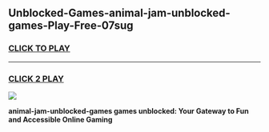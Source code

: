 
## Unblocked-Games-animal-jam-unblocked-games-Play-Free-07sug
<h3>
<a href="https://premium76.site?title=animal-jam-unblocked-games&ref=18A1">CLICK TO PLAY</a></h3>
<hr>

<h3>
<a href="https://premium76.site?title=animal-jam-unblocked-games&ref=18A1">CLICK 2 PLAY</a>
  
</h3>

<a href="https://premium76.site?title=animal-jam-unblocked-games&ref=18A1"><img src="https://clearcache.store/games.png"></a>


**animal-jam-unblocked-games games unblocked: Your Gateway to Fun and Accessible Online Gaming**

